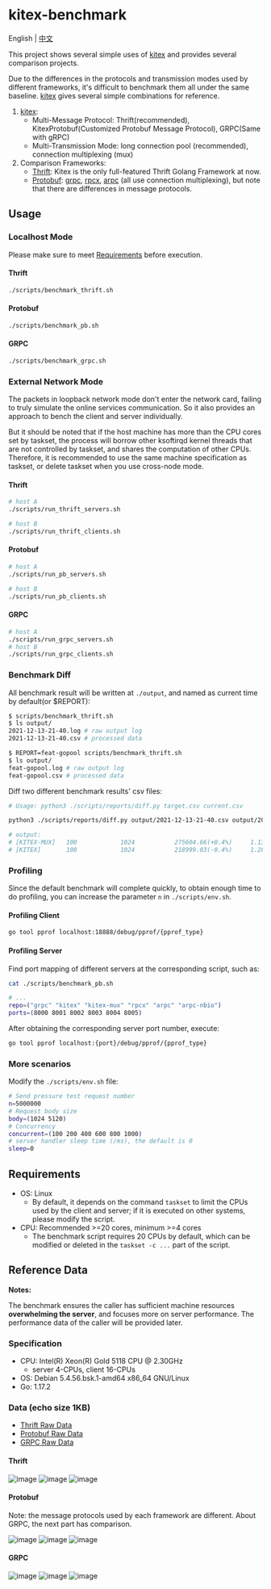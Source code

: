 # kitex-benchmark

English | [中文](README_cn.md)

This project shows several simple uses of [kitex][kitex] and provides several comparison projects.

Due to the differences in the protocols and transmission modes used by different frameworks, it's difficult to benchmark them all under the same baseline. [kitex][kitex] gives several simple combinations for reference.

1. [kitex][kitex]:
	- Multi-Message Protocol: Thrift(recommended), KitexProtobuf(Customized Protobuf Message Protocol), GRPC(Same with gRPC)
	- Multi-Transmission Mode: long connection pool (recommended), connection multiplexing (mux)
2. Comparison Frameworks:
	- [Thrift][thrift]: Kitex is the only full-featured Thrift Golang Framework at now.
	- [Protobuf][protobuf]: [grpc][grpc], [rpcx][rpcx], [arpc][arpc] (all use connection multiplexing), but note that there are differences in message protocols.

## Usage

### Localhost Mode

Please make sure to meet [Requirements](#Requirements) before execution.

#### Thrift

```bash
./scripts/benchmark_thrift.sh
```

#### Protobuf

```bash
./scripts/benchmark_pb.sh
```

#### GRPC

```bash
./scripts/benchmark_grpc.sh
```

### External Network Mode

The packets in loopback network mode don't enter the network card, failing to truly simulate the online services communication. So it also provides an approach to bench the
client and server individually.

But it should be noted that if the host machine has more than the CPU cores set by taskset, the process will borrow other ksoftirqd kernel threads that are not controlled by taskset, and shares the computation of other CPUs. Therefore, it is recommended to use the same machine specification as taskset, or delete taskset when you use cross-node mode.

#### Thrift

```bash
# host A
./scripts/run_thrift_servers.sh

# host B
./scripts/run_thrift_clients.sh
```

#### Protobuf

```bash
# host A
./scripts/run_pb_servers.sh

# host B
./scripts/run_pb_clients.sh
```

#### GRPC

```bash
# host A
./scripts/run_grpc_servers.sh
# host B
./scripts/run_grpc_clients.sh
```

### Benchmark Diff

All benchmark result will be written at `./output`, and named as current time by default(or $REPORT):

```bash
$ scripts/benchmark_thrift.sh
$ ls output/
2021-12-13-21-40.log # raw output log
2021-12-13-21-40.csv # processed data

$ REPORT=feat-gopool scripts/benchmark_thrift.sh
$ ls output/
feat-gopool.log # raw output log
feat-gopool.csv # processed data
```

Diff two different benchmark results' csv files:

```bash
# Usage: python3 ./scripts/reports/diff.py target.csv current.csv

python3 ./scripts/reports/diff.py output/2021-12-13-21-40.csv output/2021-12-13-21-44.csv

# output:
# [KITEX-MUX]   100            1024           275604.66(+0.4%)     1.13(+0.0%)     2.01(-0.5%)
# [KITEX]       100            1024           218999.03(-0.4%)     1.28(-3.0%)     3.73(-2.1%)
```

### Profiling

Since the default benchmark will complete quickly, to obtain enough time to do profiling, you can increase the parameter `n` in `./scripts/env.sh`.

#### Profiling Client

```bash
go tool pprof localhost:18888/debug/pprof/{pprof_type}
```

#### Profiling Server

Find port mapping of different servers at the corresponding script, such as:

```bash
cat ./scripts/benchmark_pb.sh

# ...
repo=("grpc" "kitex" "kitex-mux" "rpcx" "arpc" "arpc-nbio")
ports=(8000 8001 8002 8003 8004 8005)
```

After obtaining the corresponding server port number, execute:

```bash
go tool pprof localhost:{port}/debug/pprof/{pprof_type}
```

### More scenarios

Modify the `./scripts/env.sh` file:

```bash
# Send pressure test request number
n=5000000
# Request body size
body=(1024 5120)
# Concurrency
concurrent=(100 200 400 600 800 1000)
# server handler sleep time (/ms), the default is 0
sleep=0
```

## Requirements

- OS: Linux
  * By default, it depends on the command `taskset` to limit the CPUs used by the client and server; if it is executed on other systems, please modify the script.
- CPU: Recommended >=20 cores, minimum >=4 cores
  * The benchmark script requires 20 CPUs by default, which can be modified or deleted in the `taskset -c ...` part of the script.

## Reference Data

**Notes:**

The benchmark ensures the caller has sufficient machine resources **overwhelming the server**, and focuses more on server performance. The performance data of the caller will be provided later.

### Specification

* CPU: Intel(R) Xeon(R) Gold 5118 CPU @ 2.30GHz
    * server 4-CPUs, client 16-CPUs
* OS: Debian 5.4.56.bsk.1-amd64 x86_64 GNU/Linux
* Go: 1.17.2

### Data (echo size 1KB)

- [Thrift Raw Data](scripts/reports/thrift.csv)
- [Protobuf Raw Data](scripts/reports/pb.csv)
- [GRPC Raw Data](scripts/reports/grpc.csv)

#### Thrift

![image](docs/images/thrift_qps.png)
![image](docs/images/thrift_tp99.png)
![image](docs/images/thrift_tp999.png)

#### Protobuf
Note: the message protocols used by each framework are different. About GRPC, the next part has comparison.

![image](docs/images/pb_qps.png)
![image](docs/images/pb_tp99.png)
![image](docs/images/pb_tp999.png)

#### GRPC

![image](docs/images/grpc_qps.png)
![image](docs/images/grpc_tp99.png)
![image](docs/images/grpc_tp999.png)

[kitex]: https://github.com/cloudwego/kitex
[grpc]: https://github.com/grpc/grpc
[rpcx]: https://github.com/smallnest/rpcx
[arpc]: https://github.com/lesismal/arpc
[thrift]: https://thrift.apache.org
[protobuf]: https://developers.google.com/protocol-buffers/docs/gotutorial
